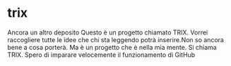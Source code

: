 # trix
Ancora un altro deposito
Questo è un progetto chiamato TRIX. Vorrei raccogliere tutte le idee che chi sta leggendo potrà inserire.Non so ancora bene a cosa porterà. Ma è un progetto che è nella mia mente. Si chiama TRIX.
Spero di imparare velocemente il funzionamento di GitHub
